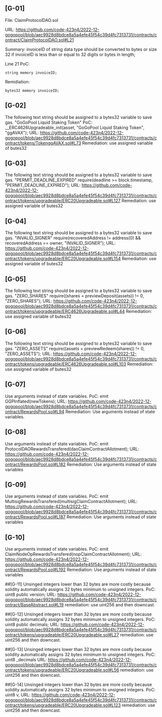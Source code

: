 ## [G-01]
File: ClaimProtocolDAO.sol

URL: https://github.com/code-423n4/2022-12-gogopool/blob/aec9928d8bdce8a5a4efe45f54c39d4fc7313731/contracts/contract/ClaimProtocolDAO.sol#L21

Summary: invoiceID of string data type should be converted to bytes or size 32 if invoiceID is less than or equal to 32 digits or bytes in length;

Line 21 PoC: 
```
string memory invoiceID;
```
Remidiation: 
```
bytes32 memory invoiceID;
```

## [G-02]
The following text string should be assigned to a bytes32 variable to save gas. "GoGoPool Liquid Staking Token"
PoC:  __ERC4626Upgradeable_init(asset, "GoGoPool Liquid Staking Token", "ggAVAX");
URL: https://github.com/code-423n4/2022-12-gogopool/blob/aec9928d8bdce8a5a4efe45f54c39d4fc7313731/contracts/contract/tokens/TokenggAVAX.sol#L73
Remediation: use assigned variable of butes32

## [G-03]
The following text string should be assigned to a bytes32 variable to save gas. "PERMIT_DEADLINE_EXPIRED"
require(deadline >= block.timestamp, "PERMIT_DEADLINE_EXPIRED");
URL: https://github.com/code-423n4/2022-12-gogopool/blob/aec9928d8bdce8a5a4efe45f54c39d4fc7313731/contracts/contract/tokens/upgradeable/ERC20Upgradeable.sol#L127
Remediation: use assigned variable of butes32

## [G-04]
The following text string should be assigned to a bytes32 variable to save gas. "INVALID_SIGNER"
require(recoveredAddress != address(0) && recoveredAddress == owner, "INVALID_SIGNER");
URL: https://github.com/code-423n4/2022-12-gogopool/blob/aec9928d8bdce8a5a4efe45f54c39d4fc7313731/contracts/contract/tokens/upgradeable/ERC20Upgradeable.sol#L154
Remediation: use assigned variable of butes32

## [G-05]
The following text string should be assigned to a bytes32 variable to save gas. "ZERO_SHARES"
require((shares = previewDeposit(assets)) != 0, "ZERO_SHARES");
URL: https://github.com/code-423n4/2022-12-gogopool/blob/aec9928d8bdce8a5a4efe45f54c39d4fc7313731/contracts/contract/tokens/upgradeable/ERC4626Upgradeable.sol#L44
Remediation: use assigned variable of butes32

## [G-06]
The following text string should be assigned to a bytes32 variable to save gas. "ZERO_ASSETS"
require((assets = previewRedeem(shares)) != 0, "ZERO_ASSETS");
URL: https://github.com/code-423n4/2022-12-gogopool/blob/aec9928d8bdce8a5a4efe45f54c39d4fc7313731/contracts/contract/tokens/upgradeable/ERC4626Upgradeable.sol#L103
Remediation: use assigned variable of butes32

## [G-07]
Use arguments instead of state variables.
PoC:  emit GGPInflated(newTokens);
URL: https://github.com/code-423n4/2022-12-gogopool/blob/aec9928d8bdce8a5a4efe45f54c39d4fc7313731/contracts/contract/RewardsPool.sol#L94
Remediation: Use arguments instead of state variables.

## [G-08]
Use arguments instead of state variables.
PoC:  emit ProtocolDAORewardsTransfered(daoClaimContractAllotment);
URL: https://github.com/code-423n4/2022-12-gogopool/blob/aec9928d8bdce8a5a4efe45f54c39d4fc7313731/contracts/contract/RewardsPool.sol#L182
Remediation: Use arguments instead of state variables

## [G-09]
Use arguments instead of state variables.
PoC:  emit MultisigRewardsTransfered(multisigClaimContractAllotment);
URL: https://github.com/code-423n4/2022-12-gogopool/blob/aec9928d8bdce8a5a4efe45f54c39d4fc7313731/contracts/contract/RewardsPool.sol#L187
Remediation: Use arguments instead of state variables

## [G-10]
Use arguments instead of state variables.
PoC: emit ClaimNodeOpRewardsTransfered(nopClaimContractAllotment);
URL: https://github.com/code-423n4/2022-12-gogopool/blob/aec9928d8bdce8a5a4efe45f54c39d4fc7313731/contracts/contract/RewardsPool.sol#L192
Remediation: Use arguments instead of state variables

##[G-11]
Unsinged integers lower than 32 bytes are more costly because solidity automatically assigns 32 bytes minimum to unsigned integers. 
PoC:   uint8 public version;
URL: https://github.com/code-423n4/2022-12-gogopool/blob/aec9928d8bdce8a5a4efe45f54c39d4fc7313731/contracts/contract/BaseAbstract.sol#L19
remediation: use uint256 and then downcast.

##[G-12]
Unsinged integers lower than 32 bytes are more costly because solidity automatically assigns 32 bytes minimum to unsigned integers. 
PoC:  uint8 public decimals;
URL: https://github.com/code-423n4/2022-12-gogopool/blob/aec9928d8bdce8a5a4efe45f54c39d4fc7313731/contracts/contract/tokens/upgradeable/ERC20Upgradeable.sol#L27
remediation: use uint256 and then downcast.

##[G-13]
Unsinged integers lower than 32 bytes are more costly because solidity automatically assigns 32 bytes minimum to unsigned integers. 
PoC:  uint8 _decimals
URL: https://github.com/code-423n4/2022-12-gogopool/blob/aec9928d8bdce8a5a4efe45f54c39d4fc7313731/contracts/contract/tokens/upgradeable/ERC20Upgradeable.sol#L56
remediation: use uint256 and then downcast.

##[G-14]
Unsinged integers lower than 32 bytes are more costly because solidity automatically assigns 32 bytes minimum to unsigned integers. 
PoC:  uint8 v,
URL: https://github.com/code-423n4/2022-12-gogopool/blob/aec9928d8bdce8a5a4efe45f54c39d4fc7313731/contracts/contract/tokens/upgradeable/ERC20Upgradeable.sol#L123
remediation: use uint256 and then downcast.